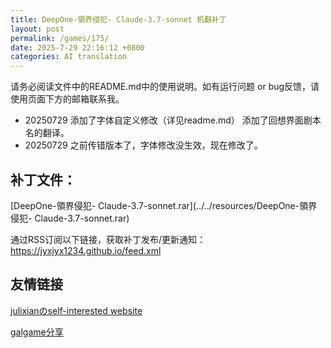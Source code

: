 ```yaml
---
title: DeepOne-領界侵犯- Claude-3.7-sonnet 机翻补丁
layout: post
permalink: /games/175/
date: 2025-7-29 22:16:12 +0800
categories: AI translation
---
```



请务必阅读文件中的README.md中的使用说明。如有运行问题 or bug反馈，请使用页面下方的邮箱联系我。

- 20250729 添加了字体自定义修改（详见readme.md） 添加了回想界面剧本名的翻译。 
- 20250729 之前传错版本了，字体修改没生效，现在修改了。

## 补丁文件：

[DeepOne-領界侵犯- Claude-3.7-sonnet.rar](../../resources/DeepOne-領界侵犯- Claude-3.7-sonnet.rar)

 

通过RSS订阅以下链接，获取补丁发布/更新通知：https://jyxjyx1234.github.io/feed.xml

## 友情链接

[julixianのself-interested website](https://julixian-siw.worldsystem.top/) 

[galgame分享](https://t.me/galgpt)